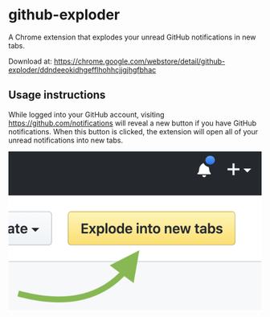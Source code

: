 # github-exploder
A Chrome extension that explodes your unread GitHub notifications in new tabs.

Download at: https://chrome.google.com/webstore/detail/github-exploder/ddndeeokidhgefflhohhcjjgjhgfbhac

## Usage instructions

While logged into your GitHub account, visiting https://github.com/notifications will reveal a new button if you have GitHub notifications. When this button is clicked, the extension will open all of your unread notifications into new tabs.

![demo](demo.png)
